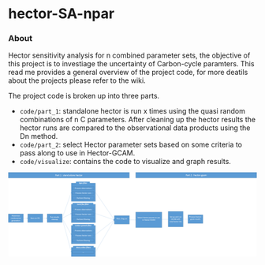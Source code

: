 # hector-SA-npar

### About 


Hector sensitivity analysis for n combined parameter sets, the objective of this project is to investiage the uncertainty of Carbon-cycle paramters. 
This read me provides a general overview of the project code, for more deatils about the projects please refer to the wiki. 

The project code is broken up into three parts. 
* `code/part_1`: standalone hector is run x times using the quasi random combinations of n C parameters. After cleaning up the hector 
results the hector runs are compared to the observational data products using the Dn method.
* `code/part_2`: select Hector parameter sets based on some criteria to pass along to use in Hector-GCAM.
* `code/visualize`: contains the code to visualize and graph results.

![](./docs/flow_chart.png)
